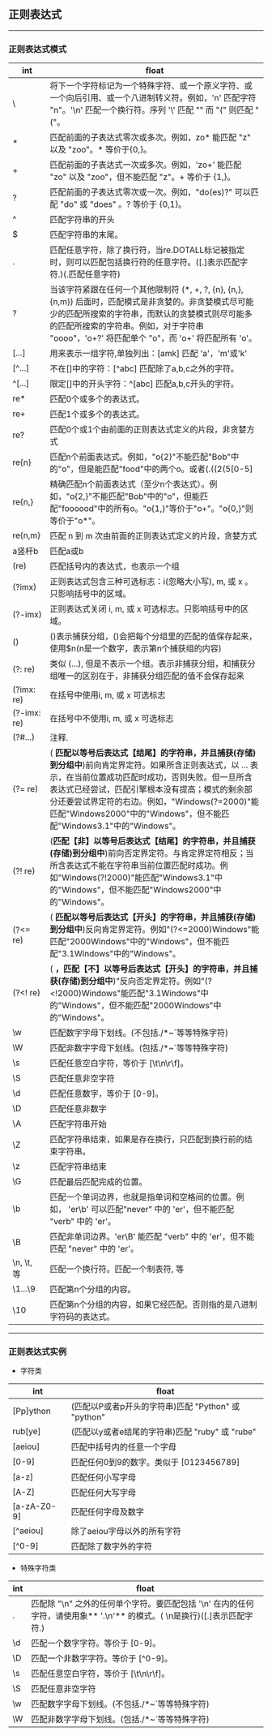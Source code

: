 ## 正则表达式

---
### 正则表达式模式

| int | float |
| --- | --- |
| \ | 将下一个字符标记为一个特殊字符、或一个原义字符、或一个向后引用、或一个八进制转义符。例如，'n' 匹配字符 "n"。'\n' 匹配一个换行符。序列 '\\' 匹配 "\" 而 "\(" 则匹配 "("。 |
| * | 匹配前面的子表达式零次或多次。例如，zo* 能匹配 "z" 以及 "zoo"。* 等价于{0,}。 |
| + | 匹配前面的子表达式一次或多次。例如，'zo+' 能匹配 "zo" 以及 "zoo"，但不能匹配 "z"。+ 等价于 {1,}。 |
| ? | 匹配前面的子表达式零次或一次。例如，"do(es)?" 可以匹配 "do" 或 "does" 。? 等价于 {0,1}。 |
| ^ | 匹配字符串的开头 |
| $ | 匹配字符串的末尾。 |
| . | 匹配任意字符，除了换行符，当re.DOTALL标记被指定时，则可以匹配包括换行符的任意字符。([.]表示匹配字符.)(.匹配任意字符) |
| ? | 当该字符紧跟在任何一个其他限制符 (*, +, ?, {n}, {n,}, {n,m}) 后面时，匹配模式是非贪婪的。非贪婪模式尽可能少的匹配所搜索的字符串，而默认的贪婪模式则尽可能多的匹配所搜索的字符串。例如，对于字符串 "oooo"，'o+?' 将匹配单个 "o"，而 'o+' 将匹配所有 'o'。 |
| [...] | 用来表示一组字符,单独列出：[amk] 匹配 'a'，'m'或'k' |
| [^...] | 不在[]中的字符：[^abc] 匹配除了a,b,c之外的字符。 |
| ^[...] | 限定[]中的开头字符：^[abc] 匹配a,b,c开头的字符。 |
| re* | 匹配0个或多个的表达式。 |
| re+ | 匹配1个或多个的表达式。 |
| re? | 匹配0个或1个由前面的正则表达式定义的片段，非贪婪方式 |
| re{n} | 匹配n个前面表达式。例如，"o{2}"不能匹配"Bob"中的"o"，但是能匹配"food"中的两个o。或者(\.((2(5[0-5]|[0-4]\d))|[0-1]?\d{1,2})){3}匹配前面表达式三个 |
| re{n,} | 精确匹配n个前面表达式（至少n个表达式）。例如，"o{2,}"不能匹配"Bob"中的"o"，但能匹配"foooood"中的所有o。"o{1,}"等价于"o+"。"o{0,}"则等价于"o*"。 |
| re{n,m} | 匹配 n 到 m 次由前面的正则表达式定义的片段，贪婪方式 |
| a竖杆b | 匹配a或b |
| (re) | 匹配括号内的表达式，也表示一个组 |
| (?imx) | 正则表达式包含三种可选标志：i(忽略大小写), m, 或 x 。只影响括号中的区域。 |
| (?-imx) | 正则表达式关闭 i, m, 或 x 可选标志。只影响括号中的区域。 |
| () | ()表示捕获分组，()会把每个分组里的匹配的值保存起来，使用$n(n是一个数字，表示第n个捕获组的内容) |
| (?: re) | 类似 (...), 但是不表示一个组。表示非捕获分组，和捕获分组唯一的区别在于，非捕获分组匹配的值不会保存起来 |
| (?imx: re) | 在括号中使用i, m, 或 x 可选标志 |
| (?-imx: re) | 在括号中不使用i, m, 或 x 可选标志 |
| (?#...) | 注释. |
| (?= re) | ( **匹配以等号后表达式【结尾】的字符串，并且捕获(存储)到分组中**)前向肯定界定符。如果所含正则表达式，以 ... 表示，在当前位置成功匹配时成功，否则失败。但一旦所含表达式已经尝试，匹配引擎根本没有提高；模式的剩余部分还要尝试界定符的右边。例如，"Windows(?=2000)"能匹配"Windows2000"中的"Windows"，但不能匹配"Windows3.1"中的"Windows"。|
| (?! re) | (**匹配【非】以等号后表达式【结尾】的字符串，并且捕获(存储)到分组中**)前向否定界定符。与肯定界定符相反；当所含表达式不能在字符串当前位置匹配时成功。例如"Windows(?!2000)"能匹配"Windows3.1"中的"Windows"，但不能匹配"Windows2000"中的"Windows"。|
| (?<= re) | ( **匹配以等号后表达式【开头】的字符串，并且捕获(存储)到分组中**)反向肯定界定符。例如"(?<=2000)Windows"能匹配"2000Windows"中的"Windows"，但不能匹配"3.1Windows"中的"Windows"。|
| (?<! re) |( **，匹配【不】以等号后表达式【开头】的字符串，并且捕获(存储)到分组中**)"反向否定界定符。例如"(?<!2000)Windows"能匹配"3.1Windows"中的"Windows"，但不能匹配"2000Windows"中的"Windows"。|
| \w | 匹配数字字母下划线。(不包括./\*~`等等特殊字符) |
| \W | 匹配非数字字母下划线。(包括./\*~`等等特殊字符) |
| \s | 匹配任意空白字符，等价于 [\t\n\r\f]。 |
| \S | 匹配任意非空字符 |
| \d | 匹配任意数字，等价于 [0-9]。 |
| \D | 匹配任意非数字 |
| \A | 匹配字符串开始 |
| \Z | 匹配字符串结束，如果是存在换行，只匹配到换行前的结束字符串。 |
| \z | 匹配字符串结束 |
| \G | 匹配最后匹配完成的位置。 |
| \b | 匹配一个单词边界，也就是指单词和空格间的位置。例如， 'er\b' 可以匹配"never" 中的 'er'，但不能匹配 "verb" 中的 'er'。 |
| \B | 匹配非单词边界。'er\B' 能匹配 "verb" 中的 'er'，但不能匹配 "never" 中的 'er'。 |
| \n, \t, 等 | 匹配一个换行符。匹配一个制表符, 等 |
| \1...\9 | 匹配第n个分组的内容。 |
| \10 | 匹配第n个分组的内容，如果它经匹配。否则指的是八进制字符码的表达式。 |


---
### 正则表达式实例

* 字符类

| int | float |
| --- | --- |
| [Pp]ython | (匹配以P或者p开头的字符串)匹配 "Python" 或 "python" |
| rub[ye] | (匹配以y或者e结尾的字符串)匹配 "ruby" 或 "rube" |
| [aeiou] | 匹配中括号内的任意一个字母 |
| [0-9] | 匹配任何0到9的数字。类似于 [0123456789] |
| [a-z] | 匹配任何小写字母 |
| [A-Z] | 匹配任何大写字母 |
| [a-zA-Z0-9] | 匹配任何字母及数字 |
| [^aeiou] | 除了aeiou字母以外的所有字符 |
| [^0-9] | 匹配除了数字外的字符 |

* 特殊字符类

| int | float |
| --- | --- |
| . | 匹配除 "\n" 之外的任何单个字符。要匹配包括 '\n' 在内的任何字符，请使用象** '.\n'** 的模式。( \n是换行)([.]表示匹配字符.) |
| \d | 匹配一个数字字符。等价于 [0-9]。 |
| \D | 匹配一个非数字字符。等价于 [^0-9]。 |
| \s | 匹配任意空白字符，等价于 [\t\n\r\f]。 |
| \S | 匹配任意非空字符 |
| \w | 匹配数字字母下划线。(不包括./\*~`等等特殊字符) |
| \W | 匹配非数字字母下划线。(包括./\*~`等等特殊字符) |